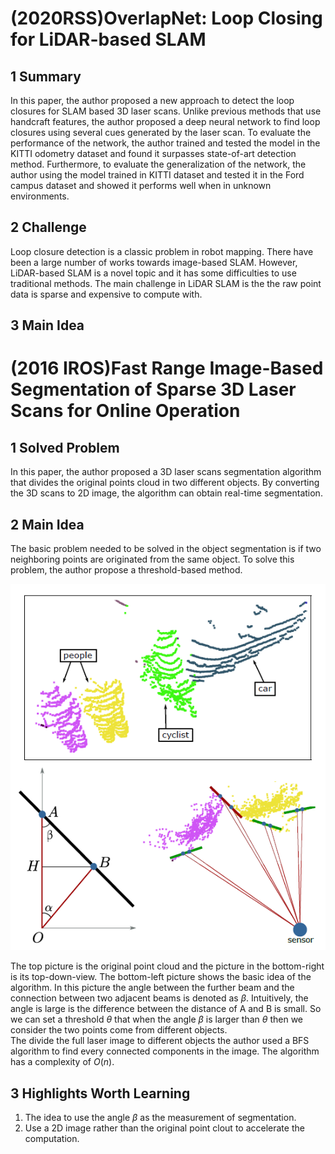 # (2020RSS)OverlapNet: Loop Closing for LiDAR-based SLAM

## 1 Summary
In this paper, the author proposed a new approach to detect the loop closures for SLAM based 3D laser scans. Unlike previous methods that use handcraft features, the author proposed a deep neural network to find loop closures using several cues generated by the laser scan. To evaluate the performance of the network, the author trained and tested the model in the KITTI odometry dataset and found it surpasses state-of-art detection method. Furthermore, to evaluate the generalization of the network, the author using the model trained in KITTI dataset and tested it in the Ford campus dataset and showed it performs well when in unknown environments.

## 2 Challenge
Loop closure detection is a classic problem in robot mapping. There have been a large number of works towards image-based SLAM. However, LiDAR-based SLAM is a novel topic and it has some difficulties to use traditional methods. The main challenge in LiDAR SLAM is the the raw point data is sparse and expensive to compute with.

## 3 Main Idea


# (2016 IROS)Fast Range Image-Based Segmentation of Sparse 3D Laser Scans for Online Operation

## 1 Solved Problem
In this paper, the author proposed a 3D laser scans segmentation algorithm that divides the original points cloud in two different objects. By converting the 3D scans to 2D image, the algorithm can obtain real-time segmentation.

## 2 Main Idea
The basic problem needed to be solved in the object segmentation is if two neighboring points are originated from the same object. To solve this problem, the author propose a threshold-based method.

![segmentation demo](../images/wk7_illu.png)

The top picture is the original point cloud and the picture in the bottom-right is its top-down-view. The bottom-left picture shows the basic idea of the algorithm. In this picture the angle between the further beam and the connection between two adjacent beams is denoted as $\beta$. Intuitively, the angle is large is the difference between the distance of A and B is small. So we can set a threshold $\theta$ that when the angle $\beta$ is larger than $\theta$ then we consider the two points come from different objects.  
The divide the full laser image to different objects the author used a BFS algorithm to find every connected components in the image. The algorithm has a complexity of $O(n)$.

## 3 Highlights Worth Learning

1. The idea to use the angle $\beta$ as the measurement of segmentation.
2. Use a 2D image rather than the original point clout to accelerate the computation.
